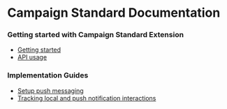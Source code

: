 #  Campaign Standard Documentation

### Getting started with Campaign Standard Extension

- [Getting started](./getting-started.md)
- [API usage](./api-usage.md)

### Implementation Guides

- [Setup push messaging](./push-guide.md)
- [Tracking local and push notification interactions](./tracking-notifications.md)